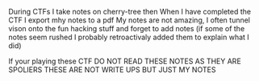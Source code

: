 During CTFs I take notes on cherry-tree then When I have completed the CTF I export mhy notes to a pdf
My notes are not amazing, I often tunnel vison onto the fun hacking stuff and forget to add notes (if some of the notes seem rushed I probably retroactivaly added them to explain what I did)


If your playing these CTF DO NOT READ THESE NOTES AS THEY ARE SPOLIERS THESE ARE NOT WRITE UPS BUT JUST MY NOTES 
